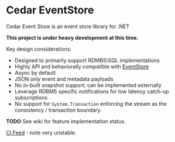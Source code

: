 # Cedar EventStore

Cedar Event Store is an event store library for .NET

**This project is under heavy development at this time.**

Key design considerations:

 - Designed to primarily support RDMBS\SQL implementations
 - Highly API and behaviorally compatible with [EventStore](https://geteventstore.com/)
 - Async by default
 - JSON only event and metadata payloads
 - No in-built snapshot support; can be implemented externally
 - Leverage RDBMS specific notifications for low latency catch-up subscriptions
 - No support for `System.Transaction` enforcing the stream as the consistency / transaction boundary.

**TODO** See wiki for feature implementation status.

[CI Feed](https://www.myget.org/F/cedar/api/v2) - note very unstable.
